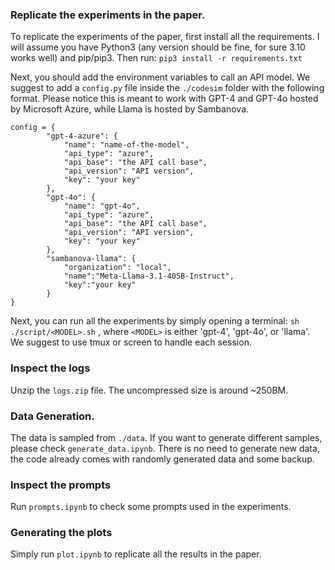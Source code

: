 ### Replicate the experiments in the paper.
To replicate the experiments of the paper, first install all the requirements.
I will assume you have Python3 (any version should be fine, for sure 3.10 works well) and pip/pip3.
Then run:
```pip3 install -r requirements.txt```

Next, you should add the environment variables to call an API model.
We suggest to add a `config.py` file inside the `./codesim` folder with the following format.
Please notice this is meant to work with GPT-4 and GPT-4o hosted by Microsoft Azure, while Llama is hosted by Sambanova.

```
config = {
        "gpt-4-azure": {
            "name": "name-of-the-model",
            "api_type": "azure",
            "api_base": "the API call base",
            "api_version": "API version",
            "key": "your key"
        },
        "gpt-4o": {
            "name": "gpt-4o",
            "api_type": "azure",
            "api_base": "the API call base",
            "api_version": "API version",
            "key": "your key"
        },
        "sambanova-llama": {
            "organization": "local",
            "name":"Meta-Llama-3.1-405B-Instruct",
            "key":"your key"
        }
}
```

Next, you can run all the experiments by simply opening a terminal:
```sh ./script/<MODEL>.sh```
, where `<MODEL>` is either 'gpt-4', 'gpt-4o', or 'llama'. We suggest to use tmux or screen to handle each session.

### Inspect the logs
Unzip the `logs.zip` file. The uncompressed size is around ~250BM.

### Data Generation.
The data is sampled from `./data`. If you want to generate different samples, please check `generate_data.ipynb`.
There is no need to generate new data, the code already comes with randomly generated data and some backup.

### Inspect the prompts
Run `prompts.ipynb` to check some prompts used in the experiments.

### Generating the plots
Simply run `plot.ipynb` to replicate all the results in the paper.